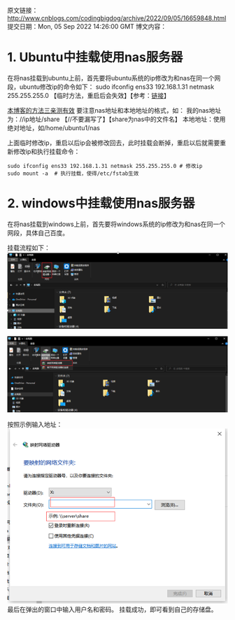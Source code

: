 原文链接：http://www.cnblogs.com/codingbigdog/archive/2022/09/05/16659848.html
提交日期：Mon, 05 Sep 2022 14:26:00 GMT
博文内容：
# 1. Ubuntu中挂载使用nas服务器

在将nas挂载到ubuntu上前，首先要将ubuntu系统的ip修改为和nas在同一个网段，ubuntu修改ip的命令如下：
sudo ifconfig ens33 192.168.1.31 netmask 255.255.255.0  【临时方法，重启后会失效】【参考：[链接](https://blog.csdn.net/davidhzq/article/details/102991577)】




[本博客的方法三亲测有效](https://blog.csdn.net/ShareProgress/article/details/121033909)
要注意nas地址和本地地址的格式，如：
我的nas地址为：//ip地址/share   【//不要漏写了】【share为nas中的文件名】
本地地址：使用绝对地址，如/home/ubuntu1/nas

上面临时修改ip，重启以后ip会被修改回去，此时挂载会断掉，重启以后就需要重新修改ip和执行挂载命令：
```
sudo ifconfig ens33 192.168.1.31 netmask 255.255.255.0 # 修改ip
sudo mount -a  # 执行挂载，使得/etc/fstab生效
```

# 2. windows中挂载使用nas服务器
在将nas挂载到windows上前，首先要将windows系统的ip修改为和nas在同一个网段，具体自己百度。

挂载流程如下：
![](Ubuntu和windows中挂载使用nas服务器_img/1617829-20220906100719025-1473442731.png)

![](Ubuntu和windows中挂载使用nas服务器_img/1617829-20220906100728570-1290911055.png)

按照示例输入地址：
![](Ubuntu和windows中挂载使用nas服务器_img/1617829-20220906100910523-2892822.png)
最后在弹出的窗口中输入用户名和密码。
挂载成功，即可看到自己的存储盘。
